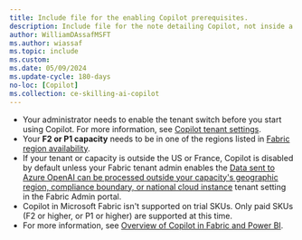 ```yaml
---
title: Include file for the enabling Copilot prerequisites.
description: Include file for the note detailing Copilot, not inside a NOTE.
author: WilliamDAssafMSFT
ms.author: wiassaf
ms.topic: include
ms.custom:
ms.date: 05/09/2024
ms.update-cycle: 180-days
no-loc: [Copilot]
ms.collection: ce-skilling-ai-copilot
---
```


- Your administrator needs to enable the tenant switch before you start using Copilot. For more information, see [Copilot tenant settings](../admin/service-admin-portal-copilot.md).
- Your **F2 or P1 capacity** needs to be in one of the regions listed in [Fabric region availability](../admin/region-availability.md).
- If your tenant or capacity is outside the US or France, Copilot is disabled by default unless your Fabric tenant admin enables the [Data sent to Azure OpenAI can be processed outside your capacity's geographic region, compliance boundary, or national cloud instance](/fabric/admin/service-admin-portal-copilot) tenant setting in the Fabric Admin portal.
- Copilot in Microsoft Fabric isn't supported on trial SKUs. Only paid SKUs (F2 or higher, or P1 or higher) are supported at this time.
- For more information, see [Overview of Copilot in Fabric and Power BI](../fundamentals/copilot-fabric-overview.md).
